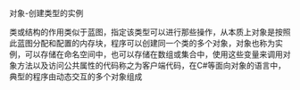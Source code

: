对象-创建类型的实例

类或结构的作用类似于蓝图，指定该类型可以进行那些操作，从本质上对象是按照此蓝图分配和配置的内存块，程序可以创建同一个类的多个对象，对象也称为实例，可以存储在命名空间中，也可以存储在数组或集合中，使用这些变量来调用对象方法以及访问公共属性的代码称之为客户端代码，在C#等面向对象的语言中，典型的程序由动态交互的多个对象组成